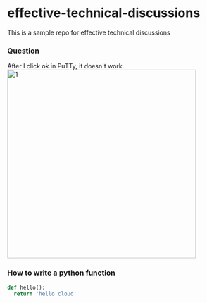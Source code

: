 # effective-technical-discussions
This is a sample repo for effective technical discussions

### Question
After I click ok in PuTTy, it doesn't work.
<img width="428" alt="1" src="https://user-images.githubusercontent.com/52492959/89900187-fa4d1100-dc15-11ea-95cd-24185656baa9.PNG">


### How to write a python function

```python
def hello():
  return 'hello cloud'
```
